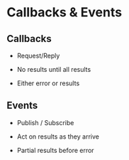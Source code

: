 # Callbacks & Events

## Callbacks

* Request/Reply

* No results until all results

* Either error or results

## Events

* Publish / Subscribe

* Act on results as they arrive

* Partial results before error
